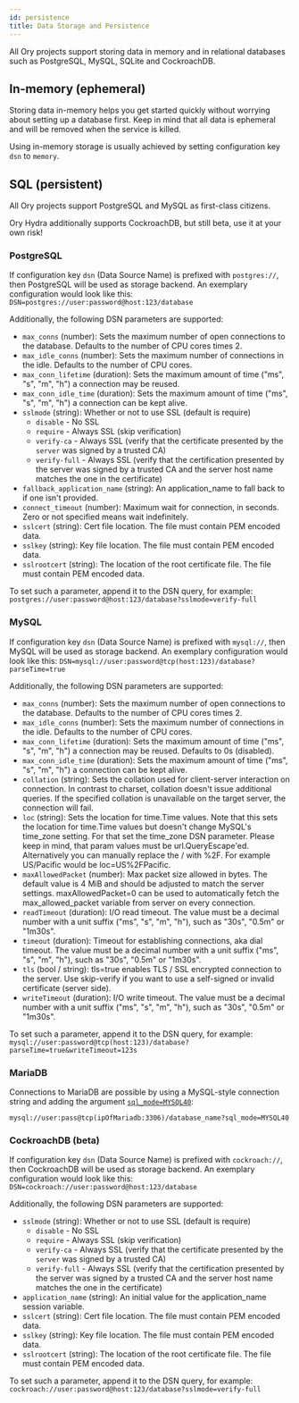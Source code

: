 ```yaml
---
id: persistence
title: Data Storage and Persistence
---
```


All Ory projects support storing data in memory and in relational databases
such as PostgreSQL, MySQL, SQLite and CockroachDB.

## In-memory (ephemeral)

Storing data in-memory helps you get started quickly without worrying about
setting up a database first. Keep in mind that all data is ephemeral and will be
removed when the service is killed.

Using in-memory storage is usually achieved by setting configuration key `dsn`
to `memory`.

## SQL (persistent)

All Ory projects support PostgreSQL and MySQL as first-class citizens.

Ory Hydra additionally supports CockroachDB, but still beta, use it at your own
risk!

### PostgreSQL

If configuration key `dsn` (Data Source Name) is prefixed with `postgres://`,
then PostgreSQL will be used as storage backend. An exemplary configuration
would look like this: `DSN=postgres://user:password@host:123/database`

Additionally, the following DSN parameters are supported:

- `max_conns` (number): Sets the maximum number of open connections to the
  database. Defaults to the number of CPU cores times 2.
- `max_idle_conns` (number): Sets the maximum number of connections in the idle.
  Defaults to the number of CPU cores.
- `max_conn_lifetime` (duration): Sets the maximum amount of time ("ms", "s",
  "m", "h") a connection may be reused.
- `max_conn_idle_time` (duration): Sets the maximum amount of time ("ms", "s",
  "m", "h") a connection can be kept alive.
- `sslmode` (string): Whether or not to use SSL (default is require)
  - `disable` - No SSL
  - `require` - Always SSL (skip verification)
  - `verify-ca` - Always SSL (verify that the certificate presented by the
    `server` was signed by a trusted CA)
  - `verify-full` - Always SSL (verify that the certification presented by the
    server was signed by a trusted CA and the server host name matches the one
    in the certificate)
- `fallback_application_name` (string): An application_name to fall back to if
  one isn't provided.
- `connect_timeout` (number): Maximum wait for connection, in seconds. Zero or
  not specified means wait indefinitely.
- `sslcert` (string): Cert file location. The file must contain PEM encoded
  data.
- `sslkey` (string): Key file location. The file must contain PEM encoded data.
- `sslrootcert` (string): The location of the root certificate file. The file
  must contain PEM encoded data.

To set such a parameter, append it to the DSN query, for example:
`postgres://user:password@host:123/database?sslmode=verify-full`

### MySQL

If configuration key `dsn` (Data Source Name) is prefixed with `mysql://`, then
MySQL will be used as storage backend. An exemplary configuration would look
like this: `DSN=mysql://user:password@tcp(host:123)/database?parseTime=true`

Additionally, the following DSN parameters are supported:

- `max_conns` (number): Sets the maximum number of open connections to the
  database. Defaults to the number of CPU cores times 2.
- `max_idle_conns` (number): Sets the maximum number of connections in the idle.
  Defaults to the number of CPU cores.
- `max_conn_lifetime` (duration): Sets the maximum amount of time ("ms", "s",
  "m", "h") a connection may be reused. Defaults to 0s (disabled).
- `max_conn_idle_time` (duration): Sets the maximum amount of time ("ms", "s",
  "m", "h") a connection can be kept alive.
- `collation` (string): Sets the collation used for client-server interaction on
  connection. In contrast to charset, collation doesn't issue additional
  queries. If the specified collation is unavailable on the target server, the
  connection will fail.
- `loc` (string): Sets the location for time.Time values. Note that this sets
  the location for time.Time values but doesn't change MySQL's time_zone
  setting. For that set the time_zone DSN parameter. Please keep in mind, that
  param values must be url.QueryEscape'ed. Alternatively you can manually
  replace the / with %2F. For example US/Pacific would be loc=US%2FPacific.
- `maxAllowedPacket` (number): Max packet size allowed in bytes. The default
  value is 4 MiB and should be adjusted to match the server settings.
  maxAllowedPacket=0 can be used to automatically fetch the max_allowed_packet
  variable from server on every connection.
- `readTimeout` (duration): I/O read timeout. The value must be a decimal number
  with a unit suffix ("ms", "s", "m", "h"), such as "30s", "0.5m" or "1m30s".
- `timeout` (duration): Timeout for establishing connections, aka dial timeout.
  The value must be a decimal number with a unit suffix ("ms", "s", "m", "h"),
  such as "30s", "0.5m" or "1m30s".
- `tls` (bool / string): tls=true enables TLS / SSL encrypted connection to the
  server. Use skip-verify if you want to use a self-signed or invalid
  certificate (server side).
- `writeTimeout` (duration): I/O write timeout. The value must be a decimal
  number with a unit suffix ("ms", "s", "m", "h"), such as "30s", "0.5m" or
  "1m30s".

To set such a parameter, append it to the DSN query, for example:
`mysql://user:password@tcp(host:123)/database?parseTime=true&writeTimeout=123s`

### MariaDB

Connections to MariaDB are possible by using a MySQL-style connection string and
adding the argument
[`sql_mode=MYSQL40`](https://mariadb.com/kb/en/sql-mode/#setting-sql_mode):

```
mysql://user:pass@tcp(ipOfMariadb:3306)/database_name?sql_mode=MYSQL40
```

### CockroachDB (beta)

If configuration key `dsn` (Data Source Name) is prefixed with `cockroach://`,
then CockroachDB will be used as storage backend. An exemplary configuration
would look like this: `DSN=cockroach://user:password@host:123/database`

Additionally, the following DSN parameters are supported:

- `sslmode` (string): Whether or not to use SSL (default is require)
  - `disable` - No SSL
  - `require` - Always SSL (skip verification)
  - `verify-ca` - Always SSL (verify that the certificate presented by the
    `server` was signed by a trusted CA)
  - `verify-full` - Always SSL (verify that the certification presented by the
    server was signed by a trusted CA and the server host name matches the one
    in the certificate)
- `application_name` (string): An initial value for the application_name session
  variable.
- `sslcert` (string): Cert file location. The file must contain PEM encoded
  data.
- `sslkey` (string): Key file location. The file must contain PEM encoded data.
- `sslrootcert` (string): The location of the root certificate file. The file
  must contain PEM encoded data.

To set such a parameter, append it to the DSN query, for example:
`cockroach://user:password@host:123/database?sslmode=verify-full`
